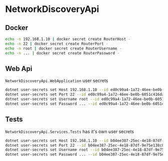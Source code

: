 # NetworkDiscoveryApi
## Docker
```bash
echo -n 192.168.1.10 | docker secret create RouterHost -
echo -n 22 | docker secret create RouterPort -
echo -n root | docker secret create RouterUsername -
echo -n ... | docker secret create RouterPassword -
```
## Web Api
`NetworkDiscoveryApi.WebApplication` user secrets
```bash
dotnet user-secrets set Host 192.168.1.10 --id ed0c99a4-1a72-46ee-be0b-6051c416da5a
dotnet user-secrets set Port 22 --id ed0c99a4-1a72-46ee-be0b-6051c416da5a
dotnet user-secrets set Username root --id ed0c99a4-1a72-46ee-be0b-6051c416da5a
dotnet user-secrets set Password ... --id ed0c99a4-1a72-46ee-be0b-6051c416da5a
```
## Tests
`NetworkDiscoveryApi.Services.Tests` has it's own user secrets
```bash
dotnet user-secrets set Host 192.168.1.10 --id b04ee387-25ec-4e18-87df-9e75e138c884
dotnet user-secrets set Port 22 --id b04ee387-25ec-4e18-87df-9e75e138c884
dotnet user-secrets set Username root --id b04ee387-25ec-4e18-87df-9e75e138c884
dotnet user-secrets set Password ... --id b04ee387-25ec-4e18-87df-9e75e138c884
```
